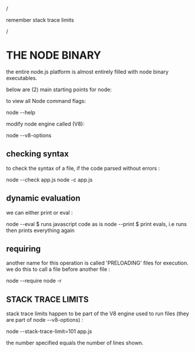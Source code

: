 /

remember stack trace limits

/


# THE NODE BINARY

the entire node.js platform is almost
entirely filled with node binary
executables.

below are (2) main starting points
for node:


to view all Node command flags:

node --help


modify node engine called (V8):

node --v8-options


## checking syntax

to check the syntax of a file,
if the code parsed without errors :

node --check app.js
node -c app.js


## dynamic evaluation

we can either print or eval :

node --eval  $ runs javascript code as is
node --print $ print evals, i.e runs
               then prints everything again
    

## requiring


another name for this operation is called
'PRELOADING' files for execution. we do
this to call a file before another file : 

node --require
node -r



## STACK TRACE LIMITS

stack trace limits happen to be
part of the V8 engine used to run files
(they are part of node --v8-options) :


node --stack-trace-limit=101 app.js 



the number specified equals the number of
lines shown.








